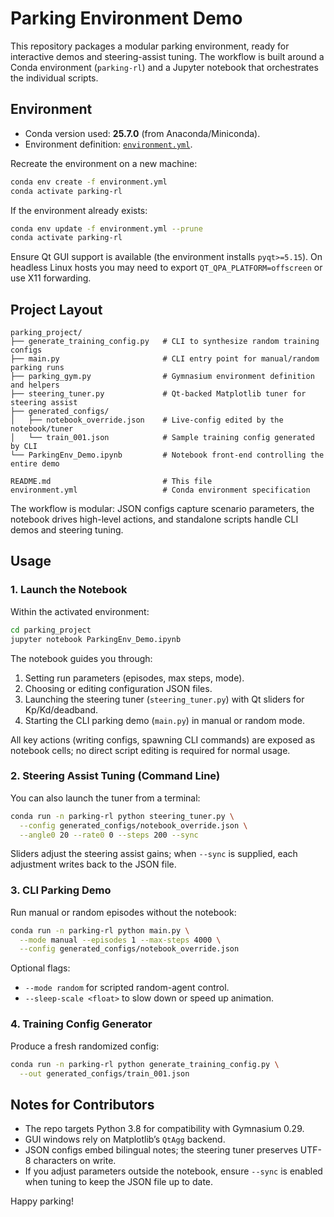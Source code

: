 # Parking Environment Demo

This repository packages a modular parking environment, ready for interactive demos and steering-assist tuning. The workflow is built around a Conda environment (`parking-rl`) and a Jupyter notebook that orchestrates the individual scripts.

## Environment

- Conda version used: **25.7.0** (from Anaconda/Miniconda).
- Environment definition: [`environment.yml`](environment.yml).

Recreate the environment on a new machine:

```bash
conda env create -f environment.yml
conda activate parking-rl
```

If the environment already exists:

```bash
conda env update -f environment.yml --prune
conda activate parking-rl
```

Ensure Qt GUI support is available (the environment installs `pyqt>=5.15`). On headless Linux hosts you may need to export `QT_QPA_PLATFORM=offscreen` or use X11 forwarding.

## Project Layout

```
parking_project/
├── generate_training_config.py   # CLI to synthesize random training configs
├── main.py                       # CLI entry point for manual/random parking runs
├── parking_gym.py                # Gymnasium environment definition and helpers
├── steering_tuner.py             # Qt-backed Matplotlib tuner for steering assist
├── generated_configs/
│   ├── notebook_override.json    # Live-config edited by the notebook/tuner
│   └── train_001.json            # Sample training config generated by CLI
└── ParkingEnv_Demo.ipynb         # Notebook front-end controlling the entire demo

README.md                         # This file
environment.yml                   # Conda environment specification
```

The workflow is modular: JSON configs capture scenario parameters, the notebook drives high-level actions, and standalone scripts handle CLI demos and steering tuning.

## Usage

### 1. Launch the Notebook

Within the activated environment:

```bash
cd parking_project
jupyter notebook ParkingEnv_Demo.ipynb
```

The notebook guides you through:

1. Setting run parameters (episodes, max steps, mode).
2. Choosing or editing configuration JSON files.
3. Launching the steering tuner (`steering_tuner.py`) with Qt sliders for Kp/Kd/deadband.
4. Starting the CLI parking demo (`main.py`) in manual or random mode.

All key actions (writing configs, spawning CLI commands) are exposed as notebook cells; no direct script editing is required for normal usage.

### 2. Steering Assist Tuning (Command Line)

You can also launch the tuner from a terminal:

```bash
conda run -n parking-rl python steering_tuner.py \
  --config generated_configs/notebook_override.json \
  --angle0 20 --rate0 0 --steps 200 --sync
```

Sliders adjust the steering assist gains; when `--sync` is supplied, each adjustment writes back to the JSON file.

### 3. CLI Parking Demo

Run manual or random episodes without the notebook:

```bash
conda run -n parking-rl python main.py \
  --mode manual --episodes 1 --max-steps 4000 \
  --config generated_configs/notebook_override.json
```

Optional flags:

- `--mode random` for scripted random-agent control.
- `--sleep-scale <float>` to slow down or speed up animation.

### 4. Training Config Generator

Produce a fresh randomized config:

```bash
conda run -n parking-rl python generate_training_config.py \
  --out generated_configs/train_001.json
```

## Notes for Contributors

- The repo targets Python 3.8 for compatibility with Gymnasium 0.29.
- GUI windows rely on Matplotlib’s `QtAgg` backend.
- JSON configs embed bilingual notes; the steering tuner preserves UTF-8 characters on write.
- If you adjust parameters outside the notebook, ensure `--sync` is enabled when tuning to keep the JSON file up to date.

Happy parking!